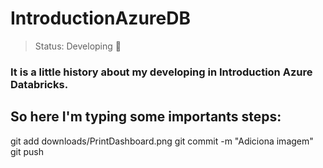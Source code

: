 <h1>IntroductionAzureDB</h1>

> Status: Developing 📖

### It is a little history about my developing in Introduction Azure Databricks.

## So here I'm typing some importants steps:

git add downloads/PrintDashboard.png
git commit -m "Adiciona imagem"
git push

